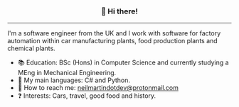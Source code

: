 
<h3 align="center">👋 Hi there!</h3>
<p align="center">
</p>

---
I'm a software engineer from the UK and I work with software for factory automation within car manufacturing plants, food production plants and chemical plants.

- :books:  Education: BSc (Hons) in Computer Science and currently studying a MEng in Mechanical Engineering.
- :speech_balloon: My main languages: C# and Python.
- :calling: How to reach me: neilmartindotdev@protonmail.com
- :question: Interests: Cars, travel, good food and history.
